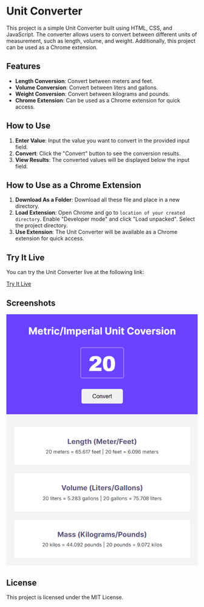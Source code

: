 # Unit Converter

This project is a simple Unit Converter built using HTML, CSS, and JavaScript. The converter allows users to convert between different units of measurement, such as length, volume, and weight. Additionally, this project can be used as a Chrome extension.

## Features

- **Length Conversion**: Convert between meters and feet.
- **Volume Conversion**: Convert between liters and gallons.
- **Weight Conversion**: Convert between kilograms and pounds.
- **Chrome Extension**: Can be used as a Chrome extension for quick access.

## How to Use

1. **Enter Value**: Input the value you want to convert in the provided input field.
2. **Convert**: Click the "Convert" button to see the conversion results.
3. **View Results**: The converted values will be displayed below the input field.

## How to Use as a Chrome Extension

1. **Download As a Folder**: Download all these file and place in a new directory.
2. **Load Extension**: Open Chrome and go to `location of your created directory`. Enable "Developer mode" and click "Load unpacked". Select the project directory.
3. **Use Extension**: The Unit Converter will be available as a Chrome extension for quick access.

## Try It Live

You can try the Unit Converter live at the following link:

[Try It Live](https://euphonious-tapioca-ab3068.netlify.app/)

## Screenshots

![Unit Converter](unit-converter.png)

## License

This project is licensed under the MIT License.
